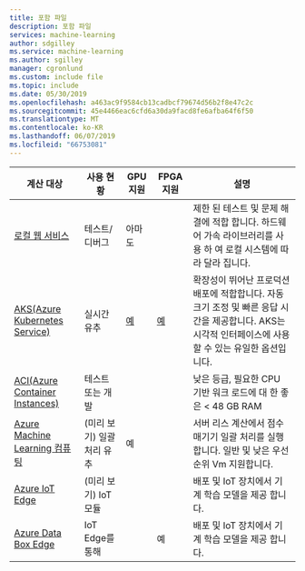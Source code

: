 ```yaml
---
title: 포함 파일
description: 포함 파일
services: machine-learning
author: sdgilley
ms.service: machine-learning
ms.author: sgilley
manager: cgronlund
ms.custom: include file
ms.topic: include
ms.date: 05/30/2019
ms.openlocfilehash: a463ac9f9584cb13cadbcf79674d56b2f8e47c2c
ms.sourcegitcommit: 45e4466eac6cfd6a30da9facd8fe6afba64f6f50
ms.translationtype: MT
ms.contentlocale: ko-KR
ms.lasthandoff: 06/07/2019
ms.locfileid: "66753081"
---
```

| 계산 대상 | 사용 현황 | GPU 지원 | FPGA 지원 | 설명 |
| ----- | ----- | ----- | ----- | ----- |
| [로컬 웹 서비스](../articles/machine-learning/service/how-to-deploy-and-where.md#local) | 테스트/디버그 | 아마도 | &nbsp; | 제한 된 테스트 및 문제 해결에 적합 합니다. 하드웨어 가속 라이브러리를 사용 하 여 로컬 시스템에 따라 달라 집니다.
| [AKS(Azure Kubernetes Service)](../articles/machine-learning/service/how-to-deploy-and-where.md#aks) | 실시간 유추 |  [예](../articles/machine-learning/service/how-to-deploy-inferencing-gpus.md)  | [예](../articles/machine-learning/service/how-to-deploy-fpga-web-service.md)   |확장성이 뛰어난 프로덕션 배포에 적합합니다. 자동 크기 조정 및 빠른 응답 시간을 제공합니다.  AKS는 시각적 인터페이스에 사용할 수 있는 유일한 옵션입니다. |
| [ACI(Azure Container Instances)](../articles/machine-learning/service/how-to-deploy-and-where.md#aci) | 테스트 또는 개발 | &nbsp;  | &nbsp; | 낮은 등급, 필요한 CPU 기반 워크 로드에 대 한 좋은 < 48 GB RAM |
| [Azure Machine Learning 컴퓨팅](../articles/machine-learning/service/how-to-run-batch-predictions.md) | (미리 보기) 일괄 처리 유추 | 예 | &nbsp;  | 서버 리스 계산에서 점수 매기기 일괄 처리를 실행 합니다. 일반 및 낮은 우선 순위 Vm 지원합니다. |
| [Azure IoT Edge](../articles/machine-learning/service/how-to-deploy-and-where.md#iotedge) | (미리 보기) IoT 모듈 |  &nbsp; | &nbsp; | 배포 및 IoT 장치에서 기계 학습 모델을 제공 합니다. |
| [Azure Data Box Edge](../articles/databox-online/data-box-edge-overview.md)   | IoT Edge를 통해 |  &nbsp; | 예 | 배포 및 IoT 장치에서 기계 학습 모델을 제공 합니다. |